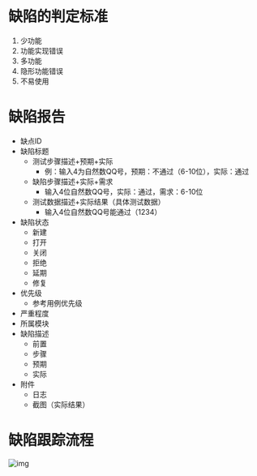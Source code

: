# 缺陷的判定标准

1. 少功能
2. 功能实现错误
3. 多功能
4. 隐形功能错误
5. 不易使用



# 缺陷报告

- 缺点ID
- 缺陷标题
  - 测试步骤描述+预期+实际
    - 例：输入4为自然数QQ号，预期：不通过（6-10位），实际：通过
  - 缺陷步骤描述+实际+需求
    - 输入4位自然数QQ号，实际：通过，需求：6-10位
  - 测试数据描述+实际结果（具体测试数据）
    - 输入4位自然数QQ号能通过（1234）
- 缺陷状态
  - 新建
  - 打开
  - 关闭
  - 拒绝
  - 延期
  - 修复
- 优先级
  - 参考用例优先级
- 严重程度
- 所属模块
- 缺陷描述
  - 前置
  - 步骤
  - 预期
  - 实际
- 附件
  - 日志
  - 截图（实际结果）



# 缺陷跟踪流程

![img](C:\Users\Bosco\Desktop\GitHub\blog\测试基础\缺陷跟踪流程.png)

